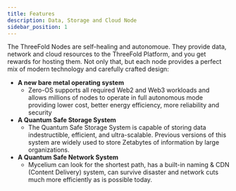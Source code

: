 ```yaml
---
title: Features
description: Data, Storage and Cloud Node
sidebar_position: 1
---
```


The ThreeFold Nodes are self-healing and autonomoue. They provide data, network and cloud resources to the ThreeFold Platform, and you get rewards for hosting them. Not only that, but each node provides a perfect mix of modern technology and carefully crafted design:

- **A new bare metal operating system**
  - Zero-OS supports all required Web2 and Web3 workloads and allows millions of nodes to operate in full autonomous mode providing lower cost, better energy efficiency, more reliability and security
- **A Quantum Safe Storage System**
  - The Quantum Safe Storage System is capable of storing data indestructible, efficient, and ultra-scalable. Previous versions of this system are widely used to store Zetabytes of information by large organizations.
- **A Quantum Safe Network System**
  - Mycelium can look for the shortest path, has a built-in naming & CDN (Content Delivery) system, can survive disaster and network cuts much more efficiently as is possible today.